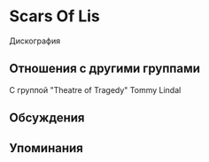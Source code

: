 # Scars Of Lis

Дискография

## Отношения с другими группами

C группой "Theatre of Tragedy" Tommy Lindal

## Обсуждения


## Упоминания

